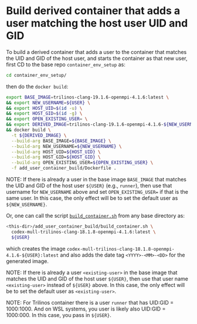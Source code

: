 # Build derived container that adds a user matching the host user UID and GID

To build a derived container that adds a user to the container that matches the
UID and GID of the host user, and starts the container as that new user, first
CD to the base repo `container_env_setup` as:

```bash
cd container_env_setup/
```

then do the `docker build`:

```bash
export BASE_IMAGE=trilinos-clang-19.1.6-openmpi-4.1.6:latest \
&& export NEW_USERNAME=${USER} \
&& export HOST_UID=$(id -u) \
&& export HOST_GID=$(id -g) \
&& export OPEN_EXISTING_USER= \
&& export DERIVED_IMAGE=trilinos-clang-19.1.6-openmpi-4.1.6-${NEW_USERNAME}:latest \
&& docker build \
  -t ${DERIVED_IMAGE} \
  --build-arg BASE_IMAGE=${BASE_IMAGE} \
  --build-arg NEW_USERNAME=${NEW_USERNAME} \
  --build-arg HOST_UID=${HOST_UID} \
  --build-arg HOST_GID=${HOST_GID} \
  --build-arg OPEN_EXISTING_USER=${OPEN_EXISTING_USER} \
  -f add_user_container_build/Dockerfile .
```

NOTE: If there is already a user in the base image `BASE_IMAGE` that matches the
UID and GID of the host user `${USER}` (e.g., `runner`), then use that username
for `NEW_USERNAME` above and set `OPEN_EXISTING_USER=` if that is the same user.
In this case, the only effect will be to set the default user as
`${NEW_USERNAME}`.

Or, one can call the script [`build_container.sh`](./build_container.sh) from
any base directory as:

```bash
<this-dir>/add_user_container_build/build_container.sh \
  codex-mull-trilinos-clang-18.1.8-openmpi-4.1.6:latest \
  ${USER}
```

which creates the image
`codex-mull-trilinos-clang-18.1.8-openmpi-4.1.6-${USER}:latest` and also adds
the date tag `<YYYY>-<MM>-<DD>` for the generated image.

NOTE: If there is already a user `<existing-user>` in the base image that
matches the UID and GID of the host user `${USER}`, then use that user name
`<existing-user>` instead of `${USER}` above.  In this case, the only effect
will be to set the default user as `<existing-user>`.

NOTE: For Trilinos container there is a user `runner` that has UID:GID =
1000:1000.   And on WSL systems, you user is likely also UID:GID = 1000:000.  In
this case, you pass in `${USER}`.
